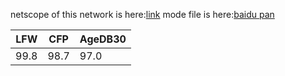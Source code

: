 netscope of this network is here:[link](https://gist.github.com/KaleidoZhouYN/09aae0a7b7bb5b15b0d6f5c03af115e5)
mode file is here:[baidu pan](https://pan.baidu.com/s/1hA8fYBB5NAjG5rUN8X29aQ])
  
|LFW|CFP|AgeDB30|
|------|------|------|
|99.8|98.7|97.0|
  